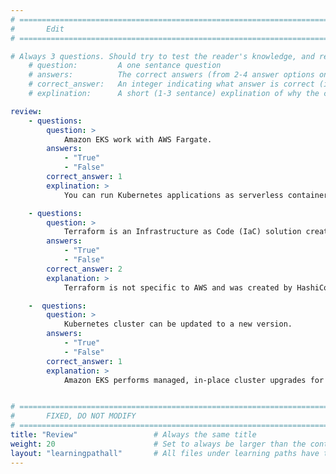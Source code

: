 ```yaml
---
# ================================================================================
#       Edit
# ================================================================================

# Always 3 questions. Should try to test the reader's knowledge, and reinforce the key points you want them to remember.
    # question:         A one sentance question
    # answers:          The correct answers (from 2-4 answer options only). Should be surrounded by quotes.
    # correct_answer:   An integer indicating what answer is correct (index starts from 0)
    # explination:      A short (1-3 sentance) explination of why the correct answer is correct. Can add aditional context if desired

review:
    - questions:
        question: >
            Amazon EKS work with AWS Fargate.
        answers:
            - "True"
            - "False"
        correct_answer: 1                     
        explination: >
            You can run Kubernetes applications as serverless containers using AWS Fargate and Amazon EKS.

    - questions:
        question: >
            Terraform is an Infrastructure as Code (IaC) solution created by AWS.
        answers:
            - "True"
            - "False"
        correct_answer: 2                     
        explanation: >
            Terraform is not specific to AWS and was created by HashiCorp.

    -  questions:
        question: >
            Kubernetes cluster can be updated to a new version.
        answers:
            - "True"
            - "False"
        correct_answer: 1                     
        explanation: >
            Amazon EKS performs managed, in-place cluster upgrades for both Kubernetes and Amazon EKS platform versions.


# ================================================================================
#       FIXED, DO NOT MODIFY
# ================================================================================
title: "Review"                 # Always the same title
weight: 20                      # Set to always be larger than the content in this path
layout: "learningpathall"       # All files under learning paths have this same wrapper
---
```

